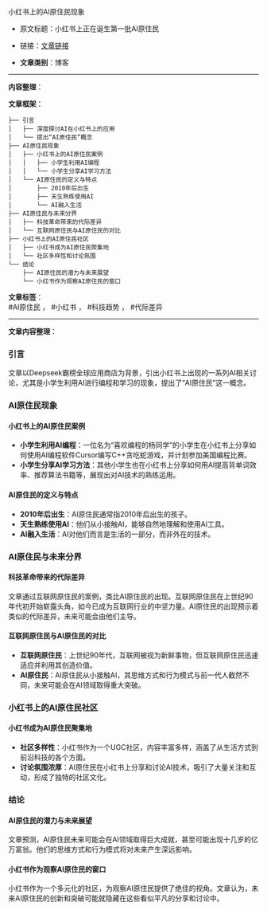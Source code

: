 小红书上的AI原住民现象  
- 原文标题：小红书上正在诞生第一批AI原住民  
- 链接：[文章链接](https://mp.weixin.qq.com/s/AuaVP2Jd5AZVegHtBAYCLQ)  

- **文章类别**：博客  

---

**内容整理**：

**文章框架**：
```
├── 引言
│   ├── 深度探讨AI在小红书上的应用
│   └── 提出“AI原住民”概念
├── AI原住民现象
│   ├── 小红书上的AI原住民案例
│   │   ├── 小学生利用AI编程
│   │   └── 小学生分享AI学习方法
│   └── AI原住民的定义与特点
│       ├── 2010年后出生
│       ├── 天生熟练使用AI
│       └── AI融入生活
├── AI原住民与未来分界
│   ├── 科技革命带来的代际差异
│   └── 互联网原住民与AI原住民的对比
├── 小红书上的AI原住民社区
│   ├── 小红书成为AI原住民聚集地
│   └── 社区多样性和讨论氛围
└── 结论
    ├── AI原住民的潜力与未来展望
    └── 小红书作为观察AI原住民的窗口
```

**文章标签**：  
#AI原住民 ， #小红书 ， #科技趋势 ， #代际差异  

---

**文章内容整理**：

### 引言
文章以Deepseek霸榜全球应用商店为背景，引出小红书上出现的一系列AI相关讨论，尤其是小学生利用AI进行编程和学习的现象，提出了“AI原住民”这一概念。

### AI原住民现象
#### 小红书上的AI原住民案例
- **小学生利用AI编程**：一位名为“喜欢编程的杨同学”的小学生在小红书上分享如何使用AI编程软件Cursor编写C++贪吃蛇游戏，并计划参加美国编程比赛。
- **小学生分享AI学习方法**：其他小学生也在小红书上分享如何用AI提高背单词效率、推荐算法书籍等，展现出对AI技术的熟练运用。

#### AI原住民的定义与特点
- **2010年后出生**：AI原住民通常指2010年后出生的孩子。
- **天生熟练使用AI**：他们从小接触AI，能够自然地理解和使用AI工具。
- **AI融入生活**：AI对他们而言是生活的一部分，而非外在的技术。

### AI原住民与未来分界
#### 科技革命带来的代际差异
文章通过互联网原住民的案例，类比AI原住民的出现。互联网原住民在上世纪90年代初开始崭露头角，如今已成为互联网行业的中坚力量。AI原住民的出现预示着类似的代际差异，未来可能会由他们主导。

#### 互联网原住民与AI原住民的对比
- **互联网原住民**：上世纪90年代，互联网被视为新鲜事物，但互联网原住民迅速适应并利用其创造价值。
- **AI原住民**：AI原住民从小接触AI，其思维方式和行为模式与前一代人截然不同，未来可能会在AI领域取得重大突破。

### 小红书上的AI原住民社区
#### 小红书成为AI原住民聚集地
- **社区多样性**：小红书作为一个UGC社区，内容丰富多样，涵盖了从生活方式到前沿科技的各个方面。
- **讨论氛围浓厚**：AI原住民在小红书上分享和讨论AI技术，吸引了大量关注和互动，形成了独特的社区文化。

### 结论
#### AI原住民的潜力与未来展望
文章预测，AI原住民未来可能会在AI领域取得巨大成就，甚至可能出现十几岁的亿万富翁。他们的思维方式和行为模式将对未来产生深远影响。

#### 小红书作为观察AI原住民的窗口
小红书作为一个多元化的社区，为观察AI原住民提供了绝佳的视角。文章认为，未来AI原住民的创新和突破可能就隐藏在这些看似平凡的分享和讨论中。